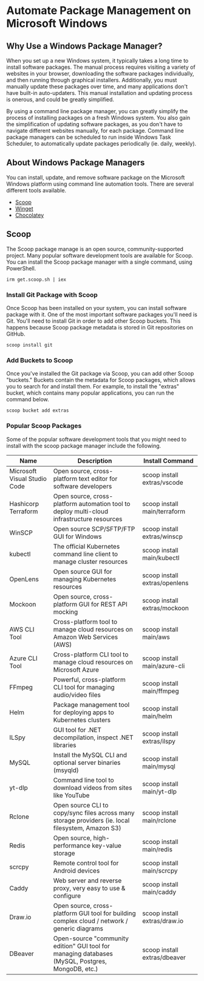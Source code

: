 # Automate Package Management on Microsoft Windows

## Why Use a Windows Package Manager?

When you set up a new Windows system, it typically takes a long time to install software packages.
The manual process requires visiting a variety of websites in your browser, downloading the software packages individually, and then running through graphical installers.
Additionally, you must manually update these packages over time, and many applications don't have built-in auto-updaters.
This manual installation and updating process is onerous, and could be greatly simplified.

By using a command line package manager, you can greatly simplify the process of installing packages on a fresh Windows system.
You also gain the simplification of updating software packages, as you don't have to navigate different websites manually, for each package.
Command line package managers can be scheduled to run inside Windows Task Scheduler, to automatically update packages periodically (ie. daily, weekly).

## About Windows Package Managers

You can install, update, and remove software package on the Microsoft Windows platform using command line automation tools.
There are several different tools available.

* [Scoop](https://scoop.sh/)
* [Winget](https://learn.microsoft.com/en-us/windows/package-manager/winget/)
* [Chocolatey](https://chocolatey.org/)

## Scoop

The Scoop package manage is an open source, community-supported project.
Many popular software development tools are available for Scoop.
You can install the Scoop package manager with a single command, using PowerShell.

```pwsh
irm get.scoop.sh | iex
```

### Install Git Package with Scoop

Once Scoop has been installed on your system, you can install software package with it.
One of the most important software packages you'll need is Git.
You'll need to install Git in order to add other Scoop buckets.
This happens because Scoop package metadata is stored in Git repositories on GitHub.

```pwsh
scoop install git
```

### Add Buckets to Scoop

Once you've installed the Git package via Scoop, you can add other Scoop "buckets."
Buckets contain the metadata for Scoop packages, which allows you to search for and install them.
For example, to install the "extras" bucket, which contains many popular applications, you can run the command below.

```pwsh
scoop bucket add extras
```

### Popular Scoop Packages

Some of the popular software development tools that you might need to install with the scoop package manager include the following.

| Name                         | Description                                                                                        | Install Command               |
| ---------------------------- | -------------------------------------------------------------------------------------------------- | ----------------------------- |
| Microsoft Visual Studio Code | Open source, cross-platform text editor for software developers                                    | scoop install extras/vscode   |
| Hashicorp Terraform          | Open source, cross-platform automation tool to deploy multi-cloud infrastructure resources         | scoop install main/terraform  |
| WinSCP                       | Open source SCP/SFTP/FTP GUI for Windows                                                           | scoop install extras/winscp   |
| kubectl                      | The official Kubernetes command line client to manage cluster resources                            | scoop install main/kubectl    |
| OpenLens                     | Open source GUI for managing Kubernetes resources                                                  | scoop install extras/openlens |
| Mockoon                      | Open source, cross-platform GUI for REST API mocking                                               | scoop install extras/mockoon  |
| AWS CLI Tool                 | Cross-platform tool to manage cloud resources on Amazon Web Services (AWS)                         | scoop install main/aws        |
| Azure CLI Tool               | Cross-platform CLI tool to manage cloud resources on Microsoft Azure                               | scoop install main/azure-cli  |
| FFmpeg                       | Powerful, cross-platform CLI tool for managing audio/video files                                   | scoop install main/ffmpeg     |
| Helm                         | Package management tool for deploying apps to Kubernetes clusters                                  | scoop install main/helm       |
| ILSpy                        | GUI tool for .NET decompilation, inspect .NET libraries                                            | scoop install extras/ilspy    |
| MySQL                        | Install the MySQL CLI and optional server binaries (msyqld)                                        | scoop install main/mysql      |
| yt-dlp                       | Command line tool to download videos from sites like YouTube                                       | scoop install main/yt-dlp     |
| Rclone                       | Open source CLI to copy/sync files across many storage providers (ie. local filesystem, Amazon S3) | scoop install main/rclone     |
| Redis                        | Open source, high-performance key-value storage                                                    | scoop install main/redis      |
| scrcpy                       | Remote control tool for Android devices                                                            | scoop install main/scrcpy     |
| Caddy                        | Web server and reverse proxy, very easy to use & configure                                         | scoop install main/caddy      |
| Draw.io                      | Open source, cross-platform GUI tool for building complex cloud / network / generic diagrams       | scoop install extras/draw.io  |
| DBeaver                      | Open-source "community edition" GUI tool for managing databases (MySQL, Postgres, MongoDB, etc.)   | scoop install extras/dbeaver  |
